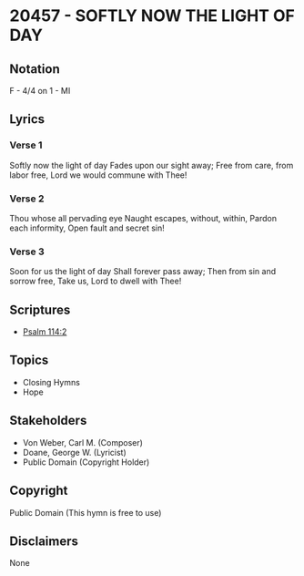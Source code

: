 # 20457 - SOFTLY NOW THE LIGHT OF DAY

## Notation

F - 4/4 on 1 - MI

## Lyrics

### Verse 1

Softly now the light of day Fades upon our sight away; Free from care, from labor free, Lord we would commune with Thee!

### Verse 2

Thou whose all pervading eye Naught escapes, without, within, Pardon each informity, Open fault and secret sin!

### Verse 3

Soon for us the light of day Shall forever pass away; Then from sin and sorrow free, Take us, Lord to dwell with Thee!


## Scriptures

- [Psalm 114:2](https://www.biblegateway.com/passage/?search=Psalm%20114%3A2)

## Topics

- Closing Hymns
- Hope

## Stakeholders

- Von Weber, Carl M. (Composer)
- Doane, George W. (Lyricist)
- Public Domain (Copyright Holder)

## Copyright

Public Domain
(This hymn is free to use)

## Disclaimers

None

